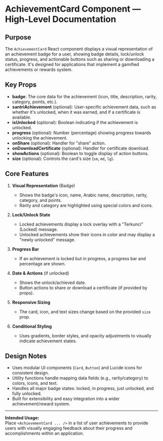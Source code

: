 # AchievementCard Component — High-Level Documentation

## Purpose

The `AchievementCard` React component displays a visual representation of an achievement badge for a user, showing badge details, lock/unlock status, progress, and actionable buttons such as sharing or downloading a certificate. It's designed for applications that implement a gamified achievements or rewards system.

## Key Props

- **badge**: The core data for the achievement (icon, title, description, rarity, category, points, etc.).
- **santriAchievement** (optional): User-specific achievement data, such as whether it's unlocked, when it was earned, and if a certificate is available.
- **isUnlocked** (optional): Boolean indicating if the achievement is unlocked.
- **progress** (optional): Number (percentage) showing progress towards unlocking the achievement.
- **onShare** (optional): Handler for "share" action.
- **onDownloadCertificate** (optional): Handler for certificate download.
- **showActions** (optional): Boolean to toggle display of action buttons.
- **size** (optional): Controls the card's size (`sm`, `md`, `lg`).

## Core Features

1. **Visual Representation** (Badge)
   - Shows the badge's icon, name, Arabic name, description, rarity, category, and points.
   - Rarity and category are highlighted using special colors and icons.

2. **Lock/Unlock State**
   - Locked achievements display a lock overlay with a "Terkunci" (Locked) message.
   - Unlocked achievements show their icons in color and may display a "newly unlocked" message.

3. **Progress Bar**
   - If an achievement is locked but in progress, a progress bar and percentage are shown.

4. **Date & Actions** (if unlocked)
   - Shows the unlock/achieved date.
   - Button actions to share or download a certificate (if provided by props).

5. **Responsive Sizing**
   - The card, icon, and text sizes change based on the provided `size` prop.

6. **Conditional Styling**
   - Uses gradients, border styles, and opacity adjustments to visually indicate achievement states.

## Design Notes

- Uses modular UI components (`Card`, `Button`) and Lucide icons for consistent design.
- Utility functions handle mapping data fields (e.g., rarity/category) to colors, icons, and text.
- Handles all major badge states: locked, in progress, just unlocked, and fully unlocked.
- Built for extensibility and easy integration into a wider achievement/reward system.

---

**Intended Usage:**  
Place `<AchievementCard ... />` in a list of user achievements to provide users with visually engaging feedback about their progress and accomplishments within an application.
